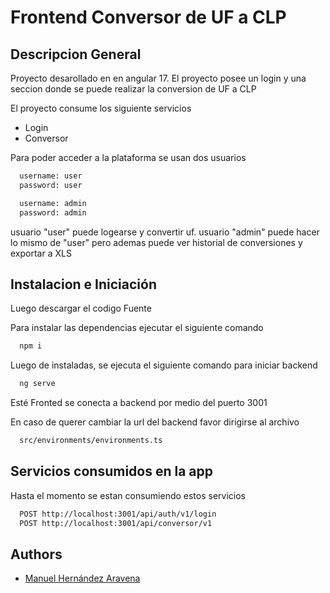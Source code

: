 # Frontend Conversor de UF a CLP

## Descripcion General

Proyecto desarollado en en angular 17.
El proyecto posee un login y una seccion donde se puede realizar la conversion de UF a CLP

El proyecto consume los siguiente servicios

- Login
- Conversor

Para poder acceder a la plataforma se usan dos usuarios

```bash
  username: user
  password: user
```

```bash
  username: admin
  password: admin
```

usuario "user" puede logearse y convertir uf.
usuario "admin" puede hacer lo mismo de "user" pero ademas puede ver historial de conversiones y exportar a XLS

## Instalacion e Iniciación

Luego descargar el codigo Fuente

Para instalar las dependencias ejecutar el siguiente comando

```bash
  npm i
```

Luego de instaladas, se ejecuta el siguiente comando para iniciar backend

```bash
  ng serve
```

Esté Fronted se conecta a backend por medio del puerto 3001

En caso de querer cambiar la url del backend favor dirigirse al archivo

```bash
  src/environments/environments.ts
```

## Servicios consumidos en la app

Hasta el momento se estan consumiendo estos servicios

```bash
  POST http://localhost:3001/api/auth/v1/login
  POST http://localhost:3001/api/conversor/v1
```

## Authors

- [Manuel Hernández Aravena](https://github.com/zefrox)
